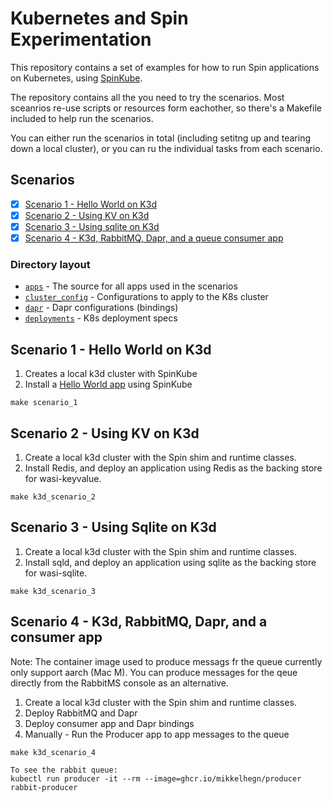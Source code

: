 # Kubernetes and Spin Experimentation

This repository contains a set of examples for how to run Spin applications on Kubernetes, using [SpinKube](https://spinkube.dev).

The repository contains all the you need to try the scenarios. Most sceanrios re-use scripts or resources form eachother, so there's a Makefile included to help run the scenarios.

You can either run the scenarios in total (including setitng up and tearing down a local cluster), or you can ru the individual tasks from each scenario.

## Scenarios

- [x] [Scenario 1 - Hello World on K3d](#scenario-1--hello-world-on-k3d)
- [x] [Scenario 2 - Using KV on K3d](#scenario-2---using-kv-on-k3d)
- [x] [Scenario 3 - Using sqlite on K3d](#scenario-3---using-sqlite-on-k3d)
- [x] [Scenario 4 - K3d, RabbitMQ, Dapr, and a queue consumer app](#scenario-4---k3d-rabbitmq-dapr-and-a-consumer-app)

### Directory layout

- [`apps`](/apps/) - The source for all apps used in the scenarios
- [`cluster_config`](/cluster_config/) - Configurations to apply to the K8s cluster
- [`dapr`](/dapr/) - Dapr configurations (bindings)
- [`deployments`](/deployments/) - K8s deployment specs

## Scenario 1 - Hello World on K3d

1. Creates a local k3d cluster with SpinKube
2. Install a [Hello World app](./apps/rust-hello/) using SpinKube

```shell
make scenario_1
```

## Scenario 2 - Using KV on K3d

1. Create a local k3d cluster with the Spin shim and runtime classes.
2. Install Redis, and deploy an application using Redis as the backing store for wasi-keyvalue.

```shell
make k3d_scenario_2
```

## Scenario 3 - Using Sqlite on K3d

1. Create a local k3d cluster with the Spin shim and runtime classes.
2. Install sqld, and deploy an application using sqlite as the backing store for wasi-sqlite.

```shell
make k3d_scenario_3
```

## Scenario 4 - K3d, RabbitMQ, Dapr, and a consumer app

Note: The container image used to produce messags fr the queue currently only support aarch (Mac M). You can produce messages for the qeue directly from the RabbitMS console as an alternative.

1. Create a local k3d cluster with the Spin shim and runtime classes.
2. Deploy RabbitMQ and Dapr
3. Deploy consumer app and Dapr bindings
4. Manually - Run the Producer app to app messages to the queue

```shell
make k3d_scenario_4

To see the rabbit queue:
kubectl run producer -it --rm --image=ghcr.io/mikkelhegn/producer rabbit-producer
```


